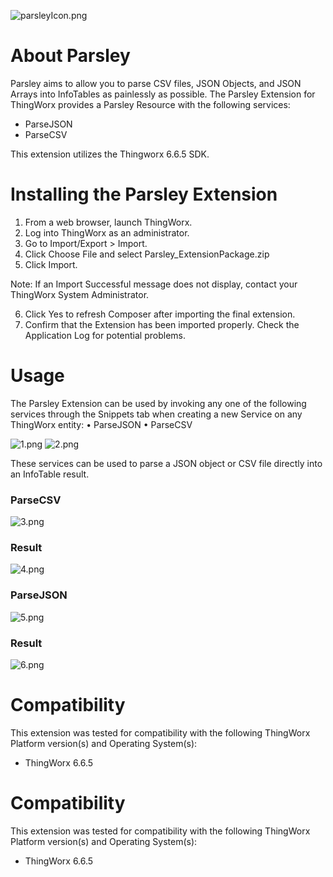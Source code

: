 ![parsleyIcon.png](https://bitbucket.org/repo/koL5oG/images/3257769548-parsleyIcon.png)

# About Parsley #

Parsley aims to allow you to parse CSV files, JSON Objects, and JSON Arrays into InfoTables as painlessly as possible.
The Parsley Extension for ThingWorx provides a Parsley Resource with the following services:

* ParseJSON 
* ParseCSV

This extension utilizes the Thingworx 6.6.5 SDK. 

# Installing the Parsley Extension #
1. From a web browser, launch ThingWorx.
2. Log into ThingWorx as an administrator.	
3. Go to Import/Export > Import.	  
4. Click Choose File and select Parsley_ExtensionPackage.zip
5. Click Import.

Note: If an Import Successful message does not display, contact your ThingWorx System Administrator.	  

6. Click Yes to refresh Composer after importing the final extension.	 
7. Confirm that the Extension has been imported properly.  Check the Application Log for potential problems.
	
	
# Usage #
The Parsley Extension can be used by invoking any one of the following services through the Snippets tab when creating a new Service on any ThingWorx entity:
•	ParseJSON
•	ParseCSV

![1.png](https://bitbucket.org/repo/koL5oG/images/3054232054-1.png) ![2.png](https://bitbucket.org/repo/koL5oG/images/825040558-2.png)

These services can be used to parse a JSON object or CSV file directly into an InfoTable result.

### ParseCSV ###

![3.png](https://bitbucket.org/repo/koL5oG/images/3594730462-3.png)

### Result ###

![4.png](https://bitbucket.org/repo/koL5oG/images/1318645079-4.png)

### ParseJSON ###

![5.png](https://bitbucket.org/repo/koL5oG/images/3513007393-5.png)

### Result ###

![6.png](https://bitbucket.org/repo/koL5oG/images/4253620784-6.png)

# Compatibility #

This extension was tested for compatibility with the following ThingWorx Platform version(s) and Operating System(s):

* ThingWorx 6.6.5

# Compatibility #

This extension was tested for compatibility with the following ThingWorx Platform version(s) and Operating System(s):

* ThingWorx 6.6.5